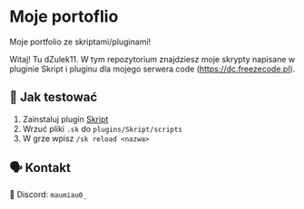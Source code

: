 # Moje portoflio
Moje portfolio ze skriptami/pluginami!

Witaj! Tu dZulek11. W tym repozytorium znajdziesz moje skrypty napisane w pluginie Skript i pluginu dla mojego serwera code (https://dc.freezecode.pl).

## 🧪 Jak testować

1. Zainstaluj plugin [Skript](https://github.com/SkriptLang/Skript)
2. Wrzuć pliki `.sk` do `plugins/Skript/scripts`
3. W grze wpisz `/sk reload <nazwa>`

## 🗣️ Kontakt

📧 Discord: `maumiau0_`  
